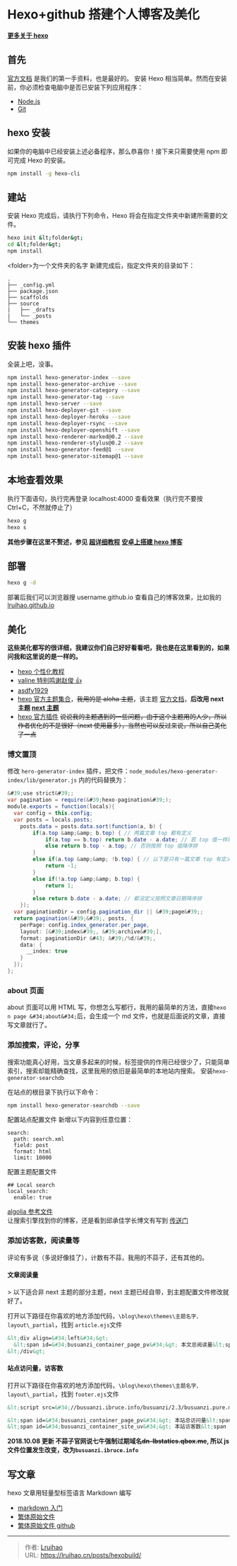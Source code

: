 # Hexo&#43;github 搭建个人博客及美化


**[更多关于 hexo](/categories/hexo/)**

## 首先

[官方文档](https://hexo.io/zh-cn/docs/index.html) 是我们的第一手资料，也是最好的。
安装 Hexo 相当简单。然而在安装前，你必须检查电脑中是否已安装下列应用程序：

- [Node.js](https://nodejs.org/en/)
- [Git](https://git-scm.com/)

## hexo 安装

如果你的电脑中已经安装上述必备程序，那么恭喜你！接下来只需要使用 npm 即可完成 Hexo 的安装。

```bash
npm install -g hexo-cli
```

## 建站

安装 Hexo 完成后，请执行下列命令，Hexo 将会在指定文件夹中新建所需要的文件。

```bash
hexo init &lt;folder&gt;
cd &lt;folder&gt;
npm install
```

&lt;folder&gt;为一个文件夹的名字
新建完成后，指定文件夹的目录如下：

```
.
├── _config.yml
├── package.json
├── scaffolds
├── source
|   ├── _drafts
|   └── _posts
└── themes
```

## 安装 hexo 插件

全装上吧，没事。

```bash
npm install hexo-generator-index --save
npm install hexo-generator-archive --save
npm install hexo-generator-category --save
npm install hexo-generator-tag --save
npm install hexo-server --save
npm install hexo-deployer-git --save
npm install hexo-deployer-heroku --save
npm install hexo-deployer-rsync --save
npm install hexo-deployer-openshift --save
npm install hexo-renderer-marked@0.2 --save
npm install hexo-renderer-stylus@0.2 --save
npm install hexo-generator-feed@1 --save
npm install hexo-generator-sitemap@1 --save
```

## 本地查看效果

执行下面语句，执行完再登录 localhost:4000 查看效果（执行完不要按 Ctrl&#43;C，不然就停止了）

```bash
hexo g
hexo s
```

**其他步骤在这里不赘述，参见 [超详细教程](https://my.oschina.net/ryaneLee/blog/638440)**
**[安卓上搭建 hexo 博客](https://lruihao.cn/posts/termux/)**

## 部署

```bash
hexo g -d
```

部署后我们可以浏览器搜 username.github.io 查看自己的博客效果，比如我的 [lruihao.github.io](https://lruihao.github.io/)

## 美化

**这些美化都写的很详细，我建议你们自己好好看看吧，我也是在这里看到的，如果问我和这里说的是一样的。**

- [hexo 个性化教程](/categories/hexo/)
- [valine 特别鸣谢赵俊 👍](http://www.zhaojun.im)
- [asdfv1929](https://asdfv1929.github.io/tags/Hexo/)
- [hexo 官方主题集合](https://hexo.io/themes/)，~~我用的是 aloha 主题~~，该主题 [官方文档](https://github.com/henryhuang/hexo-theme-aloha/wiki/zh_CN)，**后改用 next 主题 [next 主题](https://theme-next.iissnan.com/)**
- [hexo 官方插件](https://hexo.io/plugins)
  ~~说说我的主题遇到的一些问题，由于这个主题用的人少，所以作者优化的不是很好（next 使用最多），当然也可以反过来说，所以自己美化了一点~~

### 博文置顶

修改 `hero-generator-index` 插件，把文件：`node_modules/hexo-generator-index/lib/generator.js` 内的代码替换为：

```java
&#39;use strict&#39;;
var pagination = require(&#39;hexo-pagination&#39;);
module.exports = function(locals){
  var config = this.config;
  var posts = locals.posts;
    posts.data = posts.data.sort(function(a, b) {
        if(a.top &amp;&amp; b.top) { // 两篇文章 top 都有定义
            if(a.top == b.top) return b.date - a.date; // 若 top 值一样则按照文章日期降序排
            else return b.top - a.top; // 否则按照 top 值降序排
        }
        else if(a.top &amp;&amp; !b.top) { // 以下是只有一篇文章 top 有定义，那么将有 top 的排在前面（这里用异或操作居然不行 233）
            return -1;
        }
        else if(!a.top &amp;&amp; b.top) {
            return 1;
        }
        else return b.date - a.date; // 都没定义按照文章日期降序排
    });
  var paginationDir = config.pagination_dir || &#39;page&#39;;
  return pagination(&#39;&#39;, posts, {
    perPage: config.index_generator.per_page,
    layout: [&#39;index&#39;, &#39;archive&#39;],
    format: paginationDir &#43; &#39;/%d/&#39;,
    data: {
      __index: true
    }
  });
};
```

### about 页面

about 页面可以用 HTML 写，你想怎么写都行，我用的最简单的方法，直接`hexo n page &#34;about&#34;`后，会生成一个 md 文件，也就是后面说的文章，直接写文章就行了。

### 添加搜索，评论，分享

搜索功能真心好用，当文章多起来的时候，标签提供的作用已经很少了，只能简单索引，搜索却能精确查找，这里我用的依旧是最简单的本地站内搜索。
安装`hexo-generator-searchdb`

在站点的根目录下执行以下命令：

```bash
npm install hexo-generator-searchdb --save
```

配置站点配置文件
新增以下内容到任意位置：

```
search:
  path: search.xml
  field: post
  format: html
  limit: 10000
```

配置主题配置文件

```
## Local search
local_search:
  enable: true
```

[algolia 参考文件](https://blog.naaln.com/2016/07/hexo-with-algolia/)  
让搜索引擎找到你的博客，还是看到邱承佳学长博文有写到 [传送门](https://blog.csdn.net/qq_26891045/article/details/51280470)

### 添加访客数，阅读量等

评论有多说（多说好像挂了），计数有不蒜，我用的不蒜子，还有其他的。

#### 文章阅读量

&gt; 以下适合非 next 主题的部分主题，next 主题已经自带，到主题配置文件修改就好了。

打开以下路径在你喜欢的地方添加代码，`\blog\hexo\themes\主题名字、layout\_partial`，找到 `article.ejs`文件

```html
&lt;div align=&#34;left&#34;&gt;
  &lt;span id=&#34;busuanzi_container_page_pv&#34;&gt; 本文总阅读量&lt;span id=&#34;busuanzi_value_page_pv&#34;&gt;&lt;/span&gt;次 &lt;/span&gt;
&lt;/div&gt;
```

#### 站点访问量，访客数

打开以下路径在你喜欢的地方添加代码，`\blog\hexo\themes\主题名字、layout\_partial`，找到 `footer.ejs`文件

```html
&lt;script src=&#34;//busuanzi.ibruce.info/busuanzi/2.3/busuanzi.pure.mini.js&#34; async defer&gt;&lt;/script&gt;

&lt;span id=&#34;busuanzi_container_page_pv&#34;&gt; 本站总访问量&lt;span id=&#34;busuanzi_value_site_pv&#34;&gt;&lt;/span&gt;次 | &lt;/span&gt;
&lt;span id=&#34;busuanzi_container_site_uv&#34;&gt; 本站访客数&lt;span id=&#34;busuanzi_value_site_uv&#34;&gt;&lt;/span&gt;人次 &lt;/span&gt;
```

**2018.10.08 更新
不蒜子官网说七牛强制过期域名~~dn-lbstatics.qbox.me~~, 所以 js 文件位置发生改变，改为`busuanzi.ibruce.info`**

## 写文章

hexo 文章用轻量型标签语言 Markdown 编写

- [markdown 入门](https://sspai.com/post/25137)
- [繁体原始文件](https://markdown.tw/)
- [繁体原始文件 github](https://github.com/othree/markdown-syntax-zhtw/blob/master/syntax.md)


---

> 作者: [Lruihao](https://github.com/Lruihao)  
> URL: https://lruihao.cn/posts/hexobuild/  

